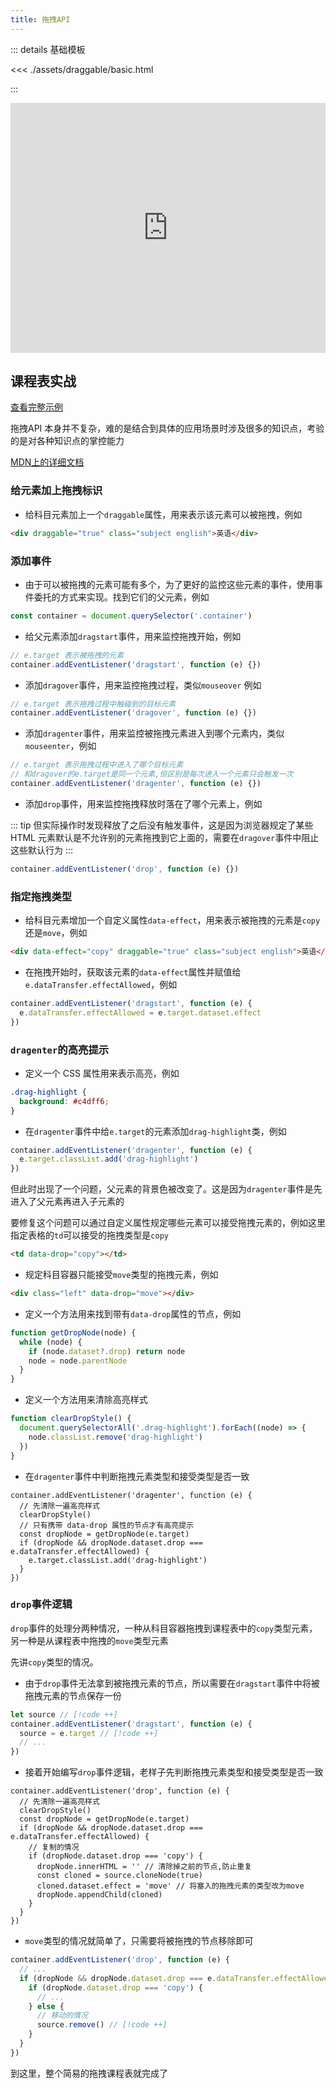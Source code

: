 ```yaml
---
title: 拖拽API
---
```


::: details 基础模板

<<< ./assets/draggable/basic.html

:::

<iframe height="400" style="width: 100%;" scrolling="no" title="拖拽API" src="https://codepen.io/welives/embed/mdaNzzb?default-tab=result" frameborder="no" loading="lazy" allowtransparency="true" allowfullscreen="true">
  See the Pen <a href="https://codepen.io/welives/pen/mdaNzzb">
  拖拽API</a> by Jandan (<a href="https://codepen.io/welives">@welives</a>)
  on <a href="https://codepen.io">CodePen</a>.
</iframe>

## 课程表实战

<a href="/blog/demo/课程表/index.html" target="_blank">查看完整示例</a>

拖拽API 本身并不复杂，难的是结合到具体的应用场景时涉及很多的知识点，考验的是对各种知识点的掌控能力

[MDN上的详细文档](https://developer.mozilla.org/zh-CN/docs/Web/API/HTML_Drag_and_Drop_API)

### 给元素加上拖拽标识

- 给科目元素加上一个`draggable`属性，用来表示该元素可以被拖拽，例如

```html
<div draggable="true" class="subject english">英语</div>
```

### 添加事件

- 由于可以被拖拽的元素可能有多个，为了更好的监控这些元素的事件，使用事件委托的方式来实现。找到它们的父元素，例如

```js
const container = document.querySelector('.container')
```

- 给父元素添加`dragstart`事件，用来监控拖拽开始，例如

```js
// e.target 表示被拖拽的元素
container.addEventListener('dragstart', function (e) {})
```

- 添加`dragover`事件，用来监控拖拽过程，类似`mouseover` 例如

```js
// e.target 表示拖拽过程中触碰到的目标元素
container.addEventListener('dragover', function (e) {})
```

- 添加`dragenter`事件，用来监控被拖拽元素进入到哪个元素内，类似`mouseenter`，例如

```js
// e.target 表示拖拽过程中进入了哪个目标元素
// 和dragover的e.target是同一个元素,但区别是每次进入一个元素只会触发一次
container.addEventListener('dragenter', function (e) {})
```

- 添加`drop`事件，用来监控拖拽释放时落在了哪个元素上，例如

::: tip
但实际操作时发现释放了之后没有触发事件，这是因为浏览器规定了某些 HTML 元素默认是不允许别的元素拖拽到它上面的，需要在`dragover`事件中阻止这些默认行为
:::

```js
container.addEventListener('drop', function (e) {})
```

### 指定拖拽类型

- 给科目元素增加一个自定义属性`data-effect`，用来表示被拖拽的元素是`copy`还是`move`，例如

```html
<div data-effect="copy" draggable="true" class="subject english">英语</div>
```

- 在拖拽开始时，获取该元素的`data-effect`属性并赋值给`e.dataTransfer.effectAllowed`，例如

```js
container.addEventListener('dragstart', function (e) {
  e.dataTransfer.effectAllowed = e.target.dataset.effect
})
```

### `dragenter`的高亮提示

- 定义一个 CSS 属性用来表示高亮，例如

```css
.drag-highlight {
  background: #c4dff6;
}
```

- 在`dragenter`事件中给`e.target`的元素添加`drag-highlight`类，例如

```js
container.addEventListener('dragenter', function (e) {
  e.target.classList.add('drag-highlight')
})
```

但此时出现了一个问题，父元素的背景色被改变了。这是因为`dragenter`事件是先进入了父元素再进入子元素的

要修复这个问题可以通过自定义属性规定哪些元素可以接受拖拽元素的，例如这里指定表格的`td`可以接受的拖拽类型是`copy`

```html
<td data-drop="copy"></td>
```

- 规定科目容器只能接受`move`类型的拖拽元素，例如

```html
<div class="left" data-drop="move"></div>
```

- 定义一个方法用来找到带有`data-drop`属性的节点，例如

```js
function getDropNode(node) {
  while (node) {
    if (node.dataset?.drop) return node
    node = node.parentNode
  }
}
```

- 定义一个方法用来清除高亮样式

```js
function clearDropStyle() {
  document.querySelectorAll('.drag-highlight').forEach((node) => {
    node.classList.remove('drag-highlight')
  })
}
```

- 在`dragenter`事件中判断拖拽元素类型和接受类型是否一致

```js{5-6}
container.addEventListener('dragenter', function (e) {
  // 先清除一遍高亮样式
  clearDropStyle()
  // 只有携带 data-drop 属性的节点才有高亮提示
  const dropNode = getDropNode(e.target)
  if (dropNode && dropNode.dataset.drop === e.dataTransfer.effectAllowed) {
    e.target.classList.add('drag-highlight')
  }
})
```

### `drop`事件逻辑

`drop`事件的处理分两种情况，一种从科目容器拖拽到课程表中的`copy`类型元素，另一种是从课程表中拖拽的`move`类型元素

先讲`copy`类型的情况。

- 由于`drop`事件无法拿到被拖拽元素的节点，所以需要在`dragstart`事件中将被拖拽元素的节点保存一份

```js
let source // [!code ++]
container.addEventListener('dragstart', function (e) {
  source = e.target // [!code ++]
  // ...
})
```

- 接着开始编写`drop`事件逻辑，老样子先判断拖拽元素类型和接受类型是否一致

```js{7-12}
container.addEventListener('drop', function (e) {
  // 先清除一遍高亮样式
  clearDropStyle()
  const dropNode = getDropNode(e.target)
  if (dropNode && dropNode.dataset.drop === e.dataTransfer.effectAllowed) {
    // 复制的情况
    if (dropNode.dataset.drop === 'copy') {
      dropNode.innerHTML = '' // 清除掉之前的节点,防止重复
      const cloned = source.cloneNode(true)
      cloned.dataset.effect = 'move' // 将塞入的拖拽元素的类型改为move
      dropNode.appendChild(cloned)
    }
  }
})
```

- `move`类型的情况就简单了，只需要将被拖拽的节点移除即可

```js
container.addEventListener('drop', function (e) {
  // ...
  if (dropNode && dropNode.dataset.drop === e.dataTransfer.effectAllowed) {
    if (dropNode.dataset.drop === 'copy') {
      // ...
    } else {
      // 移动的情况
      source.remove() // [!code ++]
    }
  }
})
```

到这里，整个简易的拖拽课程表就完成了
